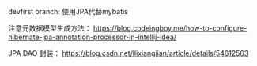 devfirst branch: 使用JPA代替mybatis

注意元数据模型生成方法：
https://blog.codeingboy.me/how-to-configure-hibernate-jpa-annotation-processor-in-intellij-idea/

JPA DAO 封装：
https://blog.csdn.net/llixiangjian/article/details/54612563